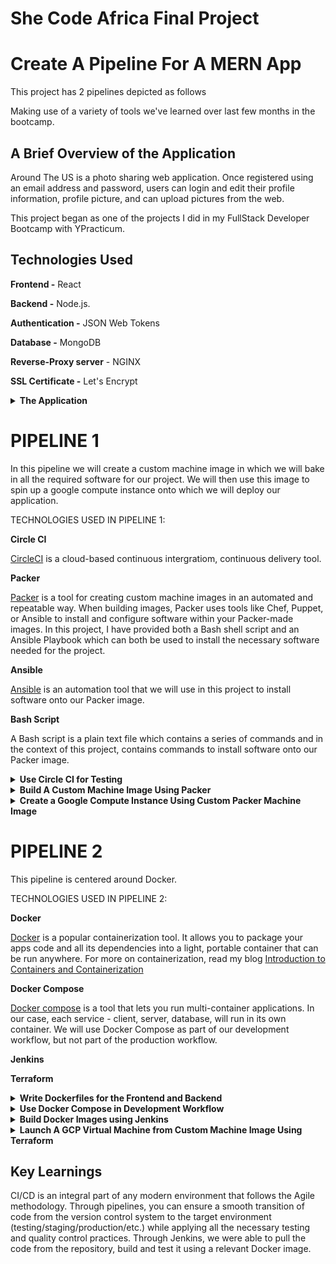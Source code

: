 # She Code Africa Final Project

# Create A Pipeline For A MERN App

This project has 2 pipelines depicted as follows

Making use of a variety of tools we've learned over last few months in the bootcamp.

## A Brief Overview of the Application

Around The US is a photo sharing web application. Once registered using an email address and password, users can login and edit their profile information, profile picture, and can upload pictures from the web.

This project began as one of the projects I did in my FullStack Developer Bootcamp with YPracticum.

## Technologies Used

**Frontend -** React

**Backend -** Node.js.

**Authentication -** JSON Web Tokens

**Database -** MongoDB

**Reverse-Proxy server** - NGINX

**SSL Certificate -** Let's Encrypt

<details>
<summary><b>The Application</b></summary><p>

Live Site deployed onto Google Cloud Platform:

[https://deserie.students.nomoreparties.site/signin](https://deserie.students.nomoreparties.site/signin)

[API](https://api.deserie.students.nomoreparties.site/signin)

This is a 3-tier application with a frontend, API and database. Inside the app/ directory are seperate folders for the app's React based frontend, and Node, Express based backend. Each has its own package.json file.

Functionalities:

- Allows users to register and login using an email address and password. JWT have been used to ensure users don't have to re-enter their credentials when they revisit the site. Tokens are valid for 7 days.
- Allows users to update their profile name, profile picture and description
- Allows users to post/delete/like/dislike cards. Users can delete only the cards they themselves created.
- MongoDB is used for storing user and cards data
- Helmet used to secure HTTP headers returned by Express app
- CORS protection allows access only from selected routes
- Data validation with Celebrate and Joi
- Bcrypt used for password hashing.
- Winston is used to provide error and request logging for easier maintenance

This application was created as a part of Practicum by Yandex curriculum, a Web Developer Bootcamp I am currently enrolled in.

## Running the Project Locally

Navigate to the frontend directory and run the following commands which will install the project's dependencies and start the app in the development mode:

```
npm install
npm start
```

Open http://localhost:3000 to view it in the browser. You will see the following login screen:

![](/images/login.png)

</p></details>

# PIPELINE 1

In this pipeline we will create a custom machine image in which we will bake in all the required software for our project. We will then use this image to spin up a google compute instance onto which we will deploy our application.

TECHNOLOGIES USED IN PIPELINE 1:

**Circle CI**

[CircleCI](https://circleci.com/) is a cloud-based continuous intergratiom, continuous delivery tool.

**Packer**

[Packer](https://www.packer.io/) is a tool for creating custom machine images in an automated and repeatable way. When building images, Packer uses tools like Chef, Puppet, or Ansible to install and configure software within your Packer-made images. In this project, I have provided both a Bash shell script and an Ansible Playbook which can both be used to install the necessary software needed for the project.

**Ansible**

[Ansible](https://www.ansible.com/) is an automation tool that we will use in this project to install software onto our Packer image.

**Bash Script**

A Bash script is a plain text file which contains a series of commands and in the context of this project, contains commands to install software onto our Packer image.

<details>
<summary><b>Use Circle CI for Testing</b></summary><p>

ensure that nothing is wrong in the build process. test to ensure that the application works as expected.

1. Inside the backend directory we will write unit tests for some the Express routes. For testing HTTP calls we can use of a Node module called SuperTest and the testing framework Jest.

```
  npm install supertest jest
```

2. Inside package.json, under "Scripts," add the following script

```
  "test": "jest"
```

Since we are building a CD pipeline, we should have some tests in place.

3. Create a folder called test in the root of the backend directory. Inside the test folder create a file called test.js for writing the unit tests.

4. First import the supertest module into the test.js file.

```
  const request = require('supertest');
```

5. Create the tests (see backend/test/test.js)

6. Run

```
  npm test
```

7. You should see something like this

![](/images/test.png)

8. Signup for a [CircleCI] account if you don't already have one and sync it with your GitHub account.

9. Inside the project root create a folder called _.circleci_ and inside make a file called _config.yml_

10. When you sign in you will see all the repositories that are in your GitHub inside the CircleCI dashboard. Find the project you want to test and click _Set Up Project_

11. CircleCI will detect the config.yml and start building according to the workflow defined in the config file. You should see something like this

![](/images/circle2.png)

</p></details>

<details>
<summary><b>Build A Custom Machine Image Using Packer</b></summary><p>

1. [Download and install Packer](https://www.packer.io/downloads)
2. Packer has many different provisioners including Chef and Puppet. For this project, I have provided two different Packer templates - one using the using the [Windows Shell Provisioner](https://www.packer.io/docs/provisioners/windows-shell), and one using the [Ansible Provisioner](https://www.packer.io/docs/provisioners/ansible/ansible).

Both the provided ansible playbook and Bash script do the same thing - install software like Nodejs and MongoDB onto our custom machine image that our application needs to run. You can find both templates inside the packer directory.

If you chose to configure Packer using Ansible, you first need to install it.

- [Download and Install Ansible](https://docs.ansible.com/ansible/latest/installation_guide/intro_installation.html#selecting-an-ansible-version-to-install)

- [Download and Install Ansible on Windows](https://phoenixnap.com/kb/install-ansible-on-windows)

3. Log into the Google Cloud Console and create a new project. Select your project and open it.

4. Go to*IAM and ADMIN* and create a custom service account for Packer and assign it Compute Instance Admin (v1) & Service Account User roles and save.

![](/images/serviceaccount.jpg)

4. Generate a JSON Key and download it.

5. Set the environment variable GOOGLE_APPLICATION_CREDENTIALS to point to the path where you saved your service account key.

![](/images/setcreds.jpg)

6. Create a packer template using JSON or HCL.

7. Validate your template by running

```
  packer validate packer.json
```

8. Build the image

```
  packer build packer.json
```

![](/images/terminalimage.jpg)

9. To check that your image has been successully built, you can try to create a virtual machine using the image

![](/images/consoleimage.jpg)

</p></details>

<details>
<summary><b>Create a Google Compute Instance Using Custom Packer Machine Image</b></summary><p>

1. In order to use the custom machine image we just created using Packer, inside the GCP console, go to _Compute Engine_ and select _VM Instances_

![](/images/menu.png)

2. Click on _Create Instance_

![](/images/create.png)

3. Name your instance. In this case I've called mine _sca-packer-instance_.

4. Under _Boot Disk_ click on _CHANGE_ .Go to _Custom Images_, select your project, and from the dropdown menu under _image_ select the machine image your created using Packer. Click _Select_

![](/images/custom.png)

5. Select any other desired configurations and click _Create_

![](/images/vm.png)

![](/images/instance1.png)

6. SSH into the instance using the SSH button.

![](/images/ssh1.png)

7. GIT was pre-installed onto the instance thanks to Packer so now we can upload our application code onto the server using _git copy reponame_

![](/images/git1.png)

8. Run:

```
  npm install
  nom start
```

</p></details>

# PIPELINE 2

This pipeline is centered around Docker.

TECHNOLOGIES USED IN PIPELINE 2:

**Docker**

[Docker](https://www.docker.com/) is a popular containerization tool. It allows you to package your apps code and all its dependencies into a light, portable container that can be run anywhere. For more on containerization, read my blog [Introduction to Containers and Containerization](https://deserie.hashnode.dev/introduction-to-containers-and-containerization)

**Docker Compose**

[Docker compose](https://docs.docker.com/compose/) is a tool that lets you run multi-container applications. In our case, each service - client, server, database, will run in its own container. We will use Docker Compose as part of our development workflow, but not part of the production workflow.

**Jenkins**

**Terraform**

<details>
<summary><b>Write Dockerfiles for the Frontend and Backend</b></summary><p>

Add a Dockerfile to the directory to the root of the frontend, and the root of the backend, then configure the lines as described below.

**Line 1:** "FROM" tells Docker what base image to use as a starting point. For this project, we will use the alpine version of Node since it is lightweight.

```
  FROM node:12-alpine3.14
```

**Line 2:** Set the working directory in the container to /frontend or /backend. This directory is where all our code files will be stored inside the container, as well as where we'll run npm install, and launch the application:

```
  WORKDIR /frontend
```

**Lines 3:** Copy the package.json file into the /frontend or /backend directory in the container.

```
  COPY package.json /frontend
```

**Lines 4:** "RUN" executes commands inside the container. Here we use it to install all the projects dependencies which are listed in the package.json file.

```
  RUN npm install
```

**Line 5:** Copy over all the rest of the projects files and folders into /frontend or /backend folders inside the container.

```
  COPY . /app
```

**Line 6:** This line describes the command that should be executed when the Docker image is launching. The package.json files of both the frontend and backend, both already contain a start script which we call here.

```
  CMD npm run start
```

**Line 7:** Expose port 8081 to the outside once the container has launched.

```
  EXPOSE 8081
```

The finished Dockerfile for the frontend should look like this:

The finished Dockerfile for the backend should look like this:

Create a file called .dockerignore. This file is similar to a .gitignore file and lets us ignore files or folders that should not be included in the final Docker build.

```
  node_modules
  .git
  .gitignore

```

</p></details>

<details>
<summary><b>Use Docker Compose in Development Workflow</b></summary><p>

Execution of _docker-compose up_

![](/images/vm.png)

</p></details>

<details>
<summary><b>Build Docker Images using Jenkins</b></summary><p>

Prerequisites

- Make sure you have Java 8 or 11 installed on your system.
- Download and Install [Jenkins](https://www.jenkins.io/download/).

Create codebase.
Sync with GitHub
Sync GitHub with Jenkins

- go to folder where jenkins installed eg /downloads/Jenkins and open cmd and run:
  jenkins -jar jenkins.war
  By default should be running on port 8080. Should say jenkins is fully up and running. Go to localhost:8080 - should redirect you to jenkins dashboard

  1. Create new Job & name eg jenkins-docker. Click Freestyle project, click ok
  2. Under General, select "Github Project" and enter project url (doensnt end with .git)
  3. Under Source Code Management, choose "Git" and enter repo url (go to github ), click on "Clone or Download" and copy url under "clone with https". No nned to provide credentials because repo is public
  4. Under "Build Triggers", select "Pull SCM" and put 5 stars (**\***) in 'Schedule' section. Will get msg "Do you really mean every minute"
     We used the Poll SCM as the build trigger; setting this option instructs Jenkins to check the Git repository on a periodic basis (every minute as indicated by \* \* \* \* \*). If the repo has changed since the last poll, the job is triggered.
  5. Under "Build" ???????????????????
  6. Click apply and save
  7. In the dashboard click "build now"
  8. To verify that GitHub and Jenkins are synced, make change in your source code. Once commit has been pushed tp GH, should appear in Jenkins

  Intergrate Jenkins with Docker

  1. Add 3 docker plugins. In Jenkins dashboard, go to "Manage Jenkins". Go to "Manage Plugins." Go to "Available" and in the filter type docker. Look for plugin called "Cloudbees docker build and publish plugin," as well as the one called "docker plugin," as well as "docker build step."

  install the following plugins that will be used in our lab:

git
pipeline
CloudBees Docker Build and Publish
GitHub

2.  Create Dockerfile in project root and commit

3.  Instruct Jenkins to build docker image off of Dockerfile and post to Dockhub - in Jenkins dashboard, click on your project, click "Configure." Under "Build Environment," go to "Build" -> "Add build step" -> "Docker build and publish"

4.  Under "repository name" enter dockerhub username (deserie), then image name that was specified in Dockerfile

5.  Under "Registry credentials," provide dockerhub creds.

6.  Apply and save.

7.  In main dashboard "build now"

8.  Verify image is in dockerhub

Resources
https://www.jenkins.io/doc/book/pipeline/docker/

</p></details>

<details>
<summary><b>Launch A GCP Virtual Machine from Custom Machine Image Using Terraform</b></summary><p>

To see the machine image we've just built using Packer in action, we can provision a Virtual Machine using Terraform.

In order for Terraform to be able to provision the infrastructure needed for this project, make sure to setup GCP in the following way:

1. Create a GCP Project in the console or use the project created when building the AMI.

2. Enable Google Compute Engine for your project in the GCP console.

3. Create a Service Account by going to IAM & ADMIN -> Service Accounts. Click "Create Service Account". Give it any desired name and click "Create and Continue". For the Role, choose "Owner", then click "Continue". Skip granting additional users access, and click "Done".

4. After you create your service account, you need to create a service account key. Select your service account from the list. Select the "Keys" tab. In the drop down menu, select "Manage Keys" then "Add key", "Create New Key". Leave the "Key Type" as JSON. Click "Create" to create the key and save the key file to your computer.

5. Inside your terminal, set the environment variable GOOGLE_APPLICATION_CREDENTIALS to point to the path where you saved your service account key. Refer to Google official documnetation [Authenticating as a service account](https://cloud.google.com/docs/authentication/production) for command for your specific shell. For Windows command prompt, use

```
  set GOOGLE_APPLICATION_CREDENTIALS=KEY_PATH
```

6. Create a main.tf file.

7. Run the following commands

```
  terraform init
  terraform plan
  terraform apply
```

8. To confirm the instane was created, inside the GCP console, go to "Compute Engine" and you should see your instance insce the VM Instances dasboard.

</p></details>

## Key Learnings

CI/CD is an integral part of any modern environment that follows the Agile methodology.
Through pipelines, you can ensure a smooth transition of code from the version control system to the target environment (testing/staging/production/etc.) while applying all the necessary testing and quality control practices.
Through Jenkins, we were able to pull the code from the repository, build and test it using a relevant Docker image.
